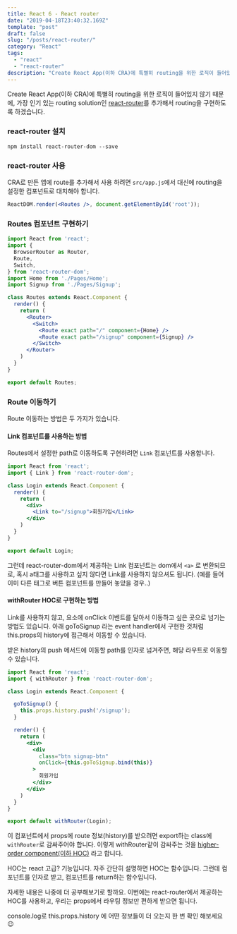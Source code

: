 ```yaml
---
title: React 6 - React router
date: "2019-04-18T23:40:32.169Z"
template: "post"
draft: false
slug: "/posts/react-router/"
category: "React"
tags:
  - "react"
  - "react-router"
description: "Create React App(이하 CRA)에 특별히 routing을 위한 로직이 들어있지 않기 때문에, 가장 인기 있는 routing solution인 react-router를 추가해서 routing을 구현하도록 하겠습니다."
---
```


Create React App(이하 CRA)에 특별히 routing을 위한 로직이 들어있지 않기 때문에, 가장 인기 있는 routing solution인 [react-router](https://reacttraining.com/react-router/web/guides/quick-start)를 추가해서 routing을 구현하도록 하겠습니다.

### react-router 설치
```
npm install react-router-dom --save
```

### react-router 사용
CRA로 만든 앱에 route를 추가해서 사용 하려면 `src/app.js`에서 <App /> 대신에 routing을 설정한 컴포넌트로 대치해야 합니다.

```jsx
ReactDOM.render(<Routes />, document.getElementById('root'));
```

### Routes 컴포넌트 구현하기
```jsx
import React from 'react';
import {
  BrowserRouter as Router,
  Route,
  Switch,
} from 'react-router-dom';
import Home from './Pages/Home';
import Signup from './Pages/Signup';

class Routes extends React.Component {
  render() {
    return (
      <Router>
        <Switch>
          <Route exact path="/" component={Home} />
          <Route exact path="/signup" component={Signup} />
        </Switch>
      </Router>
    )
  }
}

export default Routes;
```

### Route 이동하기

Route 이동하는 방법은 두 가지가 있습니다.

#### Link 컴포넌트를 사용하는 방법
Routes에서 설정한 path로 이동하도록 구현하려면 `Link` 컴포넌트를 사용합니다.
```jsx
import React from 'react';
import { Link } from 'react-router-dom';

class Login extends React.Component {
  render() {
    return (
      <div>
        <Link to="/signup">회원가입</Link>
      </div>
    )
  }
}

export default Login;
```
그런데 react-router-dom에서 제공하는 Link 컴포넌트는 dom에서 `<a>` 로 변환되므로, 혹시 a태그를 사용하고 싶지 않다면 Link를 사용하지 않으셔도 됩니다. (예를 들어 이미 다른 태그로 버튼 컴포넌트를 만들어 놓았을 경우..)

#### withRouter HOC로 구현하는 방법
Link를 사용하지 않고, 요소에 onClick 이벤트를 달아서 이동하고 싶은 곳으로 넘기는 방법도 있습니다.
아래 goToSignup 라는 event handler에서 구현한 것처럼 this.props의 history에 접근해서 이동할 수 있습니다.

받은 history의 push 메서드에 이동할 path를 인자로 넘겨주면, 해당 라우트로 이동할 수 있습니다.
```jsx
import React from 'react';
import { withRouter } from 'react-router-dom';

class Login extends React.Component {

  goToSignup() {
    this.props.history.push('/signup');
  }

  render() {
    return (
      <div>
        <div
          class="btn signup-btn"
          onClick={this.goToSignup.bind(this)}
        >
          회원가입
        </div>
      </div>
    )
  }
}

export default withRouter(Login);
```
이 컴포넌트에서 props에 route 정보(history)를 받으려면 export하는 class에 `withRouter`로 감싸주어야 합니다.
이렇게 withRouter같이 감싸주는 것을 [higher-order component(이하 HOC)](https://reactjs.org/docs/higher-order-components.html) 라고 합니다.

HOC는 react 고급? 기능입니다. 자주 간단히 설명하면 HOC는 함수입니다. 그런데 컴포넌트를 인자로 받고, 컴포넌트를 return하는 함수입니다.

자세한 내용은 나중에 더 공부해보기로 할까요. 이번에는 react-router에서 제공하는 HOC를 사용하고, 우리는 props에서 라우팅 정보만 편하게 받으면 됩니다.

console.log로 this.props.history 에 어떤 정보들이 더 오는지 한 번 확인 해보세요 :wink:
